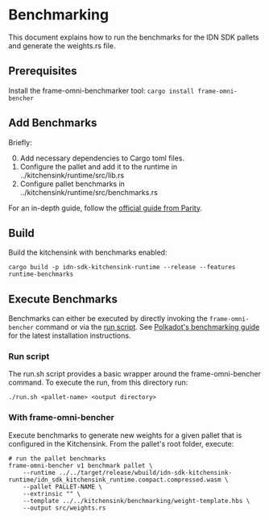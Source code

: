 # Benchmarking

This document explains how to run the benchmarks for the IDN SDK pallets and generate the weights.rs file.

## Prerequisites

Install the frame-omni-benchmarker tool: `cargo install frame-omni-bencher`

## Add Benchmarks

Briefly:

0. Add necessary dependencies to Cargo toml files.
1. Configure the pallet and add it to the runtime in ../kitchensink/runtime/src/lib.rs
2. Configure pallet benchmarks in ../kitchensink/runtime/src/benchmarks.rs

For an in-depth guide, follow the [official guide from Parity](https://docs.polkadot.com/develop/parachains/testing/benchmarking/).

## Build

Build the kitchensink with benchmarks enabled:

`cargo build -p idn-sdk-kitchensink-runtime --release --features runtime-benchmarks`

## Execute Benchmarks

Benchmarks can either be executed by directly invoking the `frame-omni-bencher` command or via the [run script](./run.sh). See [Polkadot's benchmarking guide](https://docs.polkadot.com/develop/parachains/testing/benchmarking/) for the latest installation instructions.

### Run script

The run.sh script provides a basic wrapper around the frame-omni-bencher command. To execute the run, from this directory run:

`./run.sh <pallet-name> <output directory>`

### With frame-omni-bencher

Execute benchmarks to generate new weights for a given pallet that is configured in the Kitchensink. From the pallet's root folder, execute:

```shell
# run the pallet benchmarks
frame-omni-bencher v1 benchmark pallet \
    --runtime ../../target/release/wbuild/idn-sdk-kitchensink-runtime/idn_sdk_kitchensink_runtime.compact.compressed.wasm \
    --pallet PALLET-NAME \
    --extrinsic "" \
    --template ../../kitchensink/benchmarking/weight-template.hbs \
    --output src/weights.rs
```
